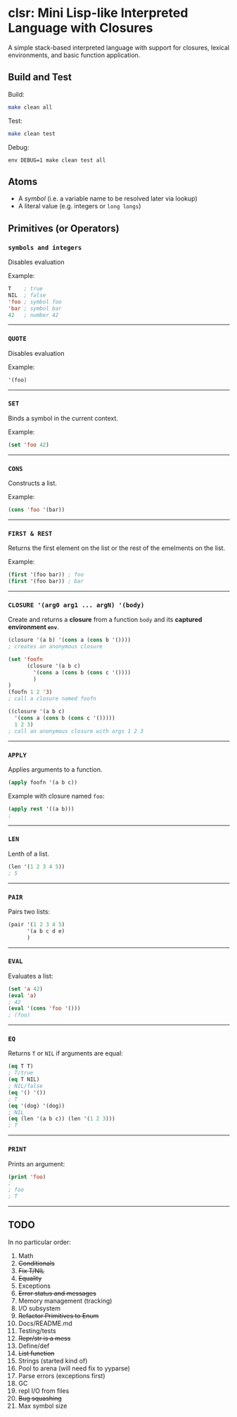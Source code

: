 # clsr: Mini Lisp-like Interpreted Language with Closures

A simple stack-based interpreted language with support for closures, lexical environments, and basic function application.

## Build and Test

Build:

```bash
make clean all
```

Test:

```bash
make clean test
```

Debug:

```
env DEBUG=1 make clean test all
```

## Atoms

- A *symbol* (i.e. a variable name to be resolved later via lookup)
- A literal value (e.g. integers or `long longs`)

## Primitives (or Operators)

### `symbols and integers`
Disables evaluation

Example:

```lisp
T    ; true
NIL  ; false
'foo ; symbol foo
'bar ; symbol bar
42   ; number 42
```

---

### `QUOTE`
Disables evaluation

Example:

```lisp
'(foo)
```

---

### `SET`
Binds a symbol in the current context.

Example:

```lisp
(set 'foo 42)
```

---

### `CONS`
Constructs a list.

Example:

```lisp
(cons 'foo '(bar))
```

---

### `FIRST & REST`
Returns the first element on the list or the rest of the emelments on the list.

Example:

```lisp
(first '(foo bar)) ; foo
(first '(foo bar)) ; bar
```

---

### `CLOSURE '(arg0 arg1 ... argN) '(body)`
Create and returns a **closure** from a function `body` and its **captured environment `env`**.

```lisp
(closure '(a b) '(cons a (cons b '())))
; creates an anonymous closure

(set 'foofn 
      (closure '(a b c) 
        '(cons a (cons b (cons c '())))
        )
)
(foofn 1 2 '3)
; call a closure named foofn

((closure '(a b c) 
  '(cons a (cons b (cons c '()))))
  1 2 3)
; call an anonymous closure with args 1 2 3
```

---

### `APPLY`
Applies arguments to a function.

```lisp
(apply foofn '(a b c))
```

Example with closure named `foo`:

```lisp
(apply rest '((a b)))
; 
```

---

### `LEN`
Lenth of a list.

```lisp
(len '(1 2 3 4 5))
; 5
```
---

### `PAIR`
Pairs two lists:

```lisp
(pair '(1 2 3 4 5) 
      '(a b c d e)
      )
```

---

### `EVAL`
Evaluates a list:

```lisp
(set 'a 42)
(eval 'a)
; 42
(eval '(cons 'foo '()))
; (foo)
```

---

### `EQ`
Returns `T` or `NIL` if arguments are equal:

```lisp
(eq T T)
; T/true
(eq T NIL)
; NIL/false
(eq '() '())
; T
(eq '(dog) '(dog))
; NIL
(eq (len '(a b c)) (len '(1 2 3)))
; T
```

---

### `PRINT`
Prints an argument:

```lisp
(print 'foo)
; 
; foo
; T
```

---

## TODO

In no particular order:

1. Math
1. ~~Conditionals~~
1. ~~Fix T/NIL~~
1. ~~Equality~~
1. Exceptions
1. ~~Error status and messages~~
1. Memory management (tracking)
1. I/O subsystem
1. ~~Refactor Primitives to Enum~~
1. Docs/README.md
1. Testing/tests
1. ~~Repr/str is a mess~~
1. Define/def
1. ~~List function~~
1. Strings (started kind of)
1. Pool to arena (will need fix to yyparse)
1. Parse errors (exceptions first)
1. GC
1. repl I/O from files
1. ~~Bug squashing~~
1. Max symbol size
